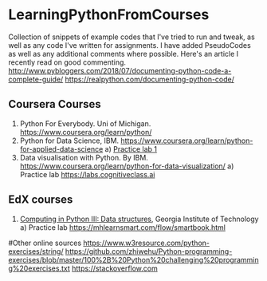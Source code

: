 # LearningPythonFromCourses
Collection of snippets of example codes that I've tried to run and tweak, as well as any code I've written for assignments.
I have added PseudoCodes as well as any additional comments where possible. 
Here's an article I recently read on good commenting. http://www.pybloggers.com/2018/07/documenting-python-code-a-complete-guide/
https://realpython.com/documenting-python-code/
## Coursera Courses
1. Python For Everybody. Uni of Michigan. https://www.coursera.org/learn/python/
2. Python for Data Science, IBM. https://www.coursera.org/learn/python-for-applied-data-science
   a) [Practice lab 1](https://labs.cognitiveclass.ai/tools/jupyter-notebook/api/v1/resources/labs/PY0101EN/1.1_Python_First_Code.ipynb)
3. Data visualisation with Python. By IBM. https://www.coursera.org/learn/python-for-data-visualization/
    a) Practice lab https://labs.cognitiveclass.ai

## EdX courses
1. [Computing in Python III: Data structures](https://courses.edx.org/courses/course-v1:GTx+CS1301xIII+1T2018/course/), Georgia Institute of Technology 
    a) Practice lab https://mhlearnsmart.com/flow/smartbook.html

#Other online sources
https://www.w3resource.com/python-exercises/string/
https://github.com/zhiwehu/Python-programming-exercises/blob/master/100%2B%20Python%20challenging%20programming%20exercises.txt
https://stackoverflow.com
        
